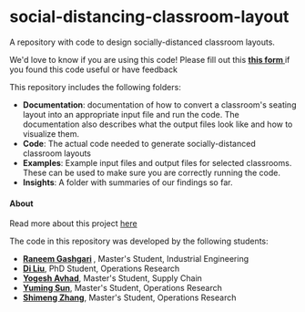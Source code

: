 # social-distancing-classroom-layout
A repository with code to design socially-distanced classroom layouts. 

We'd love to know if you are using this code! Please fill out this <b> <a href="https://forms.office.com/Pages/ResponsePage.aspx?id=u5ghSHuuJUuLem1_MvqggwlsM-9yualNlljvVomgnNFUQVVJUFcwRFpVREdRQkZDVDk0NEZQQlVZVi4u"> this form </a> </b> if you found this code useful or have feedback



This repository includes the following folders:
* **Documentation**: documentation of how to convert a classroom's seating layout into an appropriate input file and run the code. The documentation also describes what the output files look like and how to visualize them.
* **Code**: The actual code needed to generate socially-distanced classroom layouts
* **Examples**: Example input files and output files for selected classrooms. These can be used to make sure you are correctly running the code.
* **Insights**: A folder with summaries of our findings so far. 

#### About
Read more about this project <a href=https://github.com/COVID19-Campus-Recovery/campus-recovery-modeling > here </a>

The code in this repository was developed by the following students:
* <b> <a href="http://rgashgari.mystrikingly.com/"> Raneem Gashgari</a> </b>, Master's Student, Industrial Engineering
* <b> <a href="https://www.linkedin.com/in/di-liu-8b9831112/"> Di Liu</a></b>, PhD Student, Operations Research 
* <b> <a href="https://www.linkedin.com/in/yogesh-avhad"> Yogesh Avhad</a></b>, Master's Student, Supply Chain
* <b> <a href="https://www.linkedin.com/in/yuming-sun-573901151"> Yuming Sun</a></b>, Master's Student, Operations Research
* <b> <a href="https://www.linkedin.com/in/shimeng-zhang146a94149/"> Shimeng Zhang</a></b>, Master's Student, Operations Research

